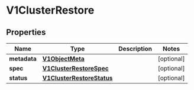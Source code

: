 # V1ClusterRestore

## Properties
Name | Type | Description | Notes
------------ | ------------- | ------------- | -------------
**metadata** | [**V1ObjectMeta**](V1ObjectMeta.md) |  |  [optional]
**spec** | [**V1ClusterRestoreSpec**](V1ClusterRestoreSpec.md) |  |  [optional]
**status** | [**V1ClusterRestoreStatus**](V1ClusterRestoreStatus.md) |  |  [optional]
